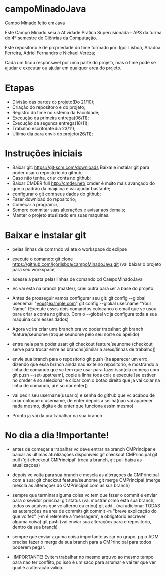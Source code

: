 # campoMinadoJava
Campo Minado feito em Java

Este Campo Minado será a Atividade Pratica Supervisionada - APS da turma do 4º semestre de Ciências da Computação.

Este repositorio é de propriedade do time formado por: Igor Lisboa, Ariadna Ferreira, Adriel Fernandes e Nickael Vereza;


Cada um ficou responsavel por uma parte do projeto, mas o time pode se ajudar e executar ou ajudar em qualquer area do projeto.

# Etapas
- Divisão das partes do projeto(Do 21/10);
- Criação do repositorio e do projeto;
- Registro do time no sistema da Faculdade;
- Execução da primeira entrega(06/11);
- Execução da segunda entrega(18/11);
- Trabalho escrito(ate dia 23/11);
- Ultimo dia para envio do projeto(26/11);



# Instruções iniciais

- Baixar git: https://git-scm.com/downloads
    Baixar e instalar git para poder usar o repostorio do github;
- Caso não tenha, criar conta no github;
- Baixar CMDER full http://cmder.net/
    cmder é muito mais avançado do que o padrão da maquina e vai ajudar bastante;
- configurar o git com seus dados do github;
- Fazer download do repositorio;
- Começar a programar;
- Sempre commitar suas alterações e avisar aos demais;
- Manter o projeto atualizado em suas maquinas.


# Baixar e instalar git


- pelas linhas de comando vá ate o workspace do eclipse
- execute o comando: 
	git clone https://github.com/igorlisboa/campoMinadoJava.git (vai baixar o projeto para seu workspace)

- acesse a pasta pelas linhas de comando
	cd CampoMinadoJava

- Vc vai esta na branch (master), criei outra para ser a base do projeto.

- Antes de prosseguir vamos configurar seu git:
	git config --global user.email "you@example.com"
  	git config --global user.name "Your Name"
 (Execute esses dois comandos colocando o email que vc usou para criar a conta no github.
 Com o --global vc ja configura toda a sua maquina com esses dados)

- Agora vc ira criar uma branch pra vc poder trabalhar:
 	git branch feature/seunome
 (troque seunome pelo seu nome ou apelido)

- entre nela para poder usar:
 	git checkout feature/seunome
 (checkout serve para trocar entre as branchs[similar a areas/linhas de trabalho])

- envie sua branch para o repositorio
	git push
	(ira aparecer um erro, dizendo que essa branch ainda nao exite no repositorio, e mostrando a linha de comando que vc tem que usar para fazer isso[ela começa com git push --set-upstream], copie a linha toda cole e execute [se estiver no cmder é so selecionar e clicar com o botao direito que ja vai colar na linha de comando, ai é so dar enter])

- vai pedir seu username(usuario) e senha do github que vc acabou de criar
	coloque o username, de enter
	depois a senha(nao vai aparecer nada mesmo, digita e da enter que funciona assim mesmo)

- Pronto ja vai da pra trabalhar na sua branch



# No dia a dia !Importante!

- antes de começar a trabalhar vc deve entrar na branch CMPrincipar e baixar as ultimas atualizaçoes disponiveis
	git checkout CMPrincipal
	git pull
('git checkout CMPrincipal' troca a branch,
git pull baixa as atualizaçoes)

- depois vc volta para sua branch e mescla as alteraçoes da CMPrincipal com a sua:
	git checkout feature/seunome
	git merge CMPrincipal
(merge mescla as alteraçoes do CMPrincipal com as sua branch)

- sempre que terminar alguma coisa vc tem que fazer o commit e enviar para o sevidor principal
	git status (vai mostrar como esta sua branch, todos os aquivos que vc alterou ou criou)
	git add . (vai adicionar TODAS as auterações na area de commit)
	git commit -m "breve explicação do que vc fez" (-m é referente a 'mensagem', é obrigatorio escrever alguma coisa)
	git push (vai enviar sua alterações para o repositorio, dentro da sua branch)

- sempre que enviar alguma coisa importante avisar no grupo, pq o ADM precisa fazer o merge da sua branch para a CMPrincipal para todos poderem pegar.

- !IMPORTANTE! Evitem trabalhar no mesmo arquivo ao mesmo tempo para nao ter conflito, pq isso é um saco para arrumar e vai ter que ver qual é a alteração valida. 


